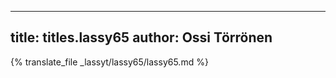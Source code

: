 
---
title: titles.lassy65
author: Ossi Törrönen
---
{% translate_file _lassyt/lassy65/lassy65.md %}